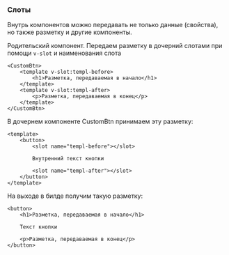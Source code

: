 ### Слоты

Внутрь компонентов можно передавать не только данные (свойства), но также разметку и другие компоненты.

Родительский компонент. Передаем разметку в дочерний слотами при помощи `v-slot` и наименования слота

```
<CustomBtn>
    <template v-slot:templ-before>
        <h1>Разметка, передаваемая в начало</h1>
    </template>
    <template v-slot:templ-after>
        <p>Разметка, передаваемая в конец</p>
    </template>
</CustomBtn>
```

В дочернем компоненте CustomBtn принимаем эту разметку:

```
<template>
    <button>
        <slot name="templ-before"></slot>

        Внутренний текст кнопки

        <slot name="templ-after"></slot>
    </button>
</template>
```

На выходе в билде получим такую разметку:

```
<button>
    <h1>Разметка, передаваемая в начало</h1>
  
    Текст кнопки
  
    <p>Разметка, передаваемая в конец</p>
</button>
```
